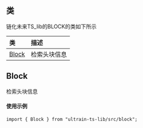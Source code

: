 ## 类
链化未来TS_lib的BLOCK的类如下所示

| 类                                                                                        | 描述                                                 |
| :------------------------------------------------------------------------------------------| :----------------------------------------------------|
| [Block](docs-cn/contract/05-ts-block#Block)                          |检索头块信息                             |

## Block
检索头块信息

#### 使用示例
```nodejs
import { Block } from "ultrain-ts-lib/src/block";
```

